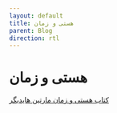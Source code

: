 ```yaml
---
layout: default
title: هستی و زمان
parent: Blog
direction: rtl
---
```


# هستی و زمان
[کتاب هستی و زمان مارتین هایدیگر](/assets/being-and-time2.pdf)

